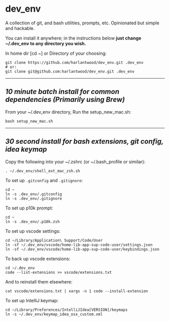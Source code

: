 # dev_env

A collection of git, and bash utilities, prompts, etc. Opinionated but simple and hackable.

You can install it anywhere; in the instructions below **just change ~/.dev_env to any directory you wish.**

In home dir [cd ~] or Directory of your choosing:

    git clone https://github.com/harlantwood/dev_env.git .dev_env
    # or:
    git clone git@github.com:harlantwood/dev_env.git .dev_env

---

## _10 minute batch install for common dependencies (Primarily using Brew)_

From your ~/.dev_env directory, Run the setup_new_mac.sh:

    bash setup_new_mac.sh

---

## _30 second install for bash extensions, git config, idea keymap_

Copy the following into your ~/.zshrc (or ~/.bash_profile or similar):

    . ~/.dev_env/shell_ext_mac_zsh.sh
To set up `.gitconfig` and `.gitignore`:

    cd ~
    ln -s .dev_env/.gitconfig
    ln -s .dev_env/.gitignore

To set up p10k prompt:

    cd ~
    ln -s .dev_env/.p10k.zsh

To set up vscode settings:

    cd ~/Library/Application\ Support/Code/User
    ln -sf ~/.dev_env/vscode/home-lib-app-sup-code-user/settings.json
    ln -sf ~/.dev_env/vscode/home-lib-app-sup-code-user/keybindings.json

To back up vscode extensions:
```console
cd ~/.dev_env
code --list-extensions >> vscode/extensions.txt
```

And to reinstall them elsewhere:

    cat vscode/extensions.txt | xargs -n 1 code --install-extension

To set up IntelliJ keymap:

    cd ~/Library/Preferences/IntelliJIdea[VERSION]/keymaps
    ln -s ~/.dev_env/keymap_idea_osx_custom.xml
